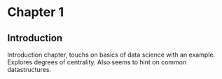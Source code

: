 # Chapter 1
## Introduction
Introduction chapter, touchs on basics of data science with an example. Explores
degrees of centrality. Also seems to hint on common datastructures.

